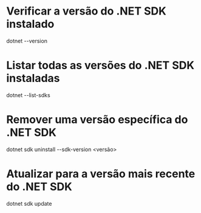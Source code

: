 # Verificar a versão do .NET SDK instalado
dotnet --version

# Listar todas as versões do .NET SDK instaladas
dotnet --list-sdks

# Remover uma versão específica do .NET SDK
dotnet sdk uninstall --sdk-version <versão>

# Atualizar para a versão mais recente do .NET SDK
dotnet sdk update